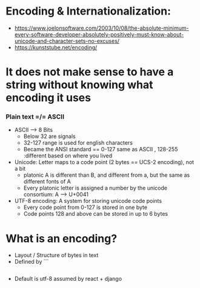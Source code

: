 # Encoding & Internationalization:

- https://www.joelonsoftware.com/2003/10/08/the-absolute-minimum-every-software-developer-absolutely-positively-must-know-about-unicode-and-character-sets-no-excuses/
- https://kunststube.net/encoding/

# It does not make sense to have a string without knowing what encoding it uses
### Plain text =/= ASCII

- ASCII --> 8 Bits
  - Below 32 are signals
  - 32-127 range is used for english characters
  - Became the ANSI standard == 0-127 same as ASCII , 128-255 :different based on where you lived
- Unicode: Letter maps to a code point (2 bytes == UCS-2 encoding), not a bit
  - platonic A is different than B, and different from a, but the same as different fonts of A
  - Every platonic letter is assigned a number by the unicode consortium: A --> U+0041
- UTF-8 encoding: A system for storing unicode code points
  - Every code point from 0-127 is stored in one byte
  - Code points 128 and above can be stored in up to 6 bytes

# What is an encoding?
- Layout / Structure of bytes in text
- Defined by ```
    <meta http-equiv="Content-Type" content="text/html; charset=utf-8">
    ``` in html. This needs to be the first thing in HTML
- Default is utf-8 assumed by react + django
